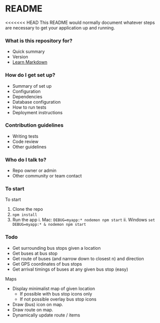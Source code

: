 # README #

<<<<<<< HEAD
This README would normally document whatever steps are necessary to get your application up and running.

### What is this repository for? ###

* Quick summary
* Version
* [Learn Markdown](https://bitbucket.org/tutorials/markdowndemo)

### How do I get set up? ###

* Summary of set up
* Configuration
* Dependencies
* Database configuration
* How to run tests
* Deployment instructions

### Contribution guidelines ###

* Writing tests
* Code review
* Other guidelines

### Who do I talk to? ###

* Repo owner or admin
* Other community or team contact


### To start ###

To start

1. Clone the repo
2. `npm install`
3.  Run the app
    i. Mac: `DEBUG=myapp:* nodemon npm start`
    ii. Windows `set DEBUG=myapp:* & nodemon npm start`

### Todo ###

* Get surrounding bus stops given a location
* Get buses at bus stop
* Get route of buses (and narrow down to closest n) and direction
* Get GPS coordinates of bus stops
* Get arrival timings of buses at any given bus stop (easy)


Maps
* Display minimalist map of given location
   * If possible with bus stop icons only
   * If not possible overlay bus stop icons
* Draw (bus) icon on map.
* Draw route on map.
* Dynamically update route / items


